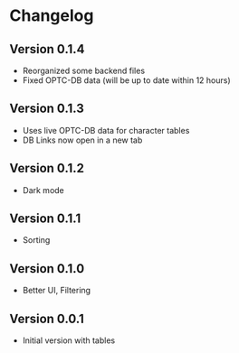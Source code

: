 # Changelog

## Version 0.1.4
* Reorganized some backend files
* Fixed OPTC-DB data (will be up to date within 12 hours)

## Version 0.1.3
* Uses live OPTC-DB data for character tables
* DB Links now open in a new tab

## Version 0.1.2
* Dark mode

## Version 0.1.1
* Sorting

## Version 0.1.0
* Better UI, Filtering

## Version 0.0.1
* Initial version with tables

